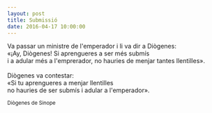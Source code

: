 ```yaml
---
layout: post
title: Submissió
date: 2016-04-17 10:00:00
---
```


Va passar un ministre de l'emperador i li va dir a Diògenes:<br />
«¡Ay, Diògenes! Si aprengueres a ser més submís<br />
i a adular més a l'emprerador, no hauries de menjar tantes llentilles».<br />
<br />
Diògenes va contestar:<br />
«Si tu aprengueres a menjar llentilles<br />
no hauries de ser submís i adular a l'emperador».<br />

<small>Diògenes de Sinope</small>

